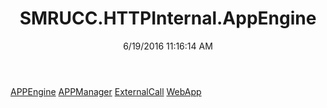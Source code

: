 ﻿---
title: SMRUCC.HTTPInternal.AppEngine
date: 6/19/2016 11:16:14 AM
---

[APPEngine](T-SMRUCC.HTTPInternal.AppEngine.APPEngine.html)
[APPManager](T-SMRUCC.HTTPInternal.AppEngine.APPManager.html)
[ExternalCall](T-SMRUCC.HTTPInternal.AppEngine.ExternalCall.html)
[WebApp](T-SMRUCC.HTTPInternal.AppEngine.WebApp.html)
